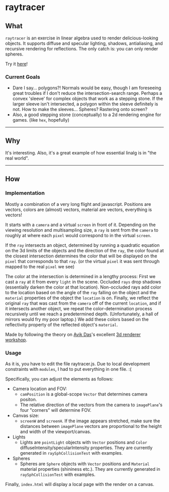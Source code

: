 # raytracer
## What
`raytracer` is an exercise in linear algebra used to render delicious-looking objects. It supports diffuse and specular lighting, shadows, antialiasing, and recursive rendering for reflections. The only catch is: you can only render spheres.

Try it [here](https://halilcan.github.io/raytracer/)!

### Current Goals
- Dare I say... polygons?! Normals would be easy, though I am foreseeing great troubles if I don't reduce the intersection-search range. Perhaps a convex 'sleeve' for complex objects that work as a stepping stone. If the larger sleeve isn't intersected, a polygon within the sleeve definitely is not. How to make the sleeves... Spheres? Rastering onto screen?
- Also, a good stepping stone (conceptually) to a 2d rendering engine for games. (like `hex`, hopefully)

---
## Why
It's interesting. Also, it's a great example of how essential linalg is in "the real world".

---
## How
### Implementation
Mostly a combination of a very long flight and javascript. Positions are vectors, colors are (almost) vectors, material are vectors, everything is vectors!

It starts with a `camera` and a virtual `screen` in front of it. Depending on the viewing resolution and multisampling size, a `ray` is sent from the `camera` to roughly at where each `pixel` would correspond to in the virtual `screen`.

If the `ray` intersects an object, determined by running a quadratic equation on the 3d limits of the objects and the direction of the `ray`, the color found at the closest intersection determines the color that will be displayed on the `pixel` that corresponds to that `ray`. (or the virtual `pixel` it was sent through mapped to the real `pixel` we see)

The color at the intersection is determined in a lengthy process: First we cast a `ray` at it from every `light` in the scene. Occluded `rays` drop shadows (essentially darken the color at that location). Non-occluded rays add color to the location based on the angle of the `ray` falling on the object and the `material` properties of the object the `location` is on. Finally, we reflect the original `ray` that was cast from the `camera` off of the current `location`, and if it intersects another object, we repeat the color-determination process recursively until we reach a predetermined depth. (Unfortunately, a hall of mirrors would fry my poor laptop.) We add these colors based on the reflectivity property of the reflected object's `material`. 

Made by following the theory on [Avik Das](https://github.com/avik-das/)'s excellent [3d renderer workshop](https://avikdas.com/build-your-own-raytracer/).
### Usage
As it is, you have to edit the file raytracer.js. Due to local development constraints with `modules`, I had to put everything in one file. :( 

Specifically, you can adjust the elements as follows:
- Camera location and FOV: 
  - `camPosition` is a global-scope `Vector` that determines camera positon. 
  - The relative direction of the vectors from the camera to `imagePlane`'s four "corners" will determine FOV.
- Canvas size: 
  - `screenW` and `screenH`. If the image appears stretched, make sure the distances between `imagePlane` vectors are proportional to the height and width of the viewport/canvas.
- Lights
  - Lights are `pointLight` objects with `Vector` positions and `Color` diffuseIntensity/specularIntensity properties. They are currently generated in `raySphCollisionTest` with examples.
- Spheres
  - Spheres are `Sphere` objects with `Vector` positions and `Material` material properties (shininess etc.). They are currently generated in `raySphCollisionTest` with examples.

Finally, `index.html` will display a local page with the render on a canvas.